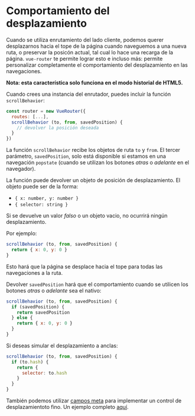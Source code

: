 # Comportamiento del desplazamiento

Cuando se utiliza enrutamiento del lado cliente, podemos querer desplazarnos hacia el tope de la página cuando naveguemos a una nueva ruta, o preservar la posicón actual, tal cual lo hace una recarga de la página. `vue-router` te permite lograr esto e incluso más: permite personalizar completamente el comportamiento del desplazamiento en las navegaciones.

**Nota: esta característica solo funciona en el modo historial de HTML5.**

Cuando crees una instancia del enrutador, puedes incluir la función `scrollBehavior`:

``` js
const router = new VueRouter({
  routes: [...],
  scrollBehavior (to, from, savedPosition) {
    // devolver la posición deseada
  }
})
```

La función `scrollBehavior` recibe los objetos de ruta `to` y `from`. El tercer parámetro, `savedPosition`, solo está disponible si estamos en una navegación `popstate` (cuando se utilizan los botones _atras_ o _adelante_ en el navegador).

La función puede devolver un objeto de posición de desplazamiento. El objeto puede ser de la forma:

- `{ x: number, y: number }`
- `{ selector: string }`

Si se devuelve un valor *falso* o un objeto vacio, no ocurrirá ningún desplazamiento.

Por ejemplo:

``` js
scrollBehavior (to, from, savedPosition) {
  return { x: 0, y: 0 }
}
```

Esto hará que la página se desplace hacia el tope para todas las navegaciones a la ruta.

Devolver `savedPosition` hará que el comportamiento cuando se utilicen los botones _atras_ o _adelante_ sea el nativo:

``` js
scrollBehavior (to, from, savedPosition) {
  if (savedPosition) {
    return savedPosition
  } else {
    return { x: 0, y: 0 }
  }
}
```

Si deseas simular el desplazamiento a anclas:

``` js
scrollBehavior (to, from, savedPosition) {
  if (to.hash) {
    return {
      selector: to.hash
    }
  }
}
```

También podemos utilizar [campos meta](meta.md) para implementar un control de desplazamientoto fino. Un ejemplo completo [aquí](https://github.com/vuejs/vue-router/blob/dev/examples/scroll-behavior/app.js).
